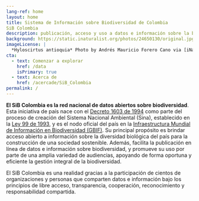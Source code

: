 ```yaml
---
lang-ref: home
layout: home
title: Sistema de Información sobre Biodiversidad de Colombia
SiB Colombia
description: publicación, acceso y uso a datos e información sobre la biodiversidad del país
background: https://static.inaturalist.org/photos/24650130/original.jpg?1536592770
imageLicense: |
  *Hyloscirtus antioquia* Photo by Andrés Mauricio Forero Cano via [iNaturalist](https://colombia.inaturalist.org/observations/16391377)
cta:
  - text: Comenzar a explorar
    href: /data
    isPrimary: true
  - text: Acerca de
    href: /acercade/SiB_Colombia
permalink: /
---
```





**El SiB Colombia es la red nacional de datos abiertos sobre biodiversidad**. Esta iniciativa de país nace con el [Decreto 1603 de 1994](http://www.humboldt.org.co/images/documentos/pdf/Normativo/1994-07-17-dec-1603.pdf) como parte del proceso de creación del Sistema Nacional Ambiental (Sina), establecido en la [Ley 99 de 1993](http://www.humboldt.org.co/images/documentos/pdf/Normativo/1993-12-22-ley-99-crea-el-sina-y-mma.pdf), y es el nodo oficial del país en la [Infraestructura Mundial de Información en Biodiversidad (GBIF)](https://www.gbif.org/). Su principal propósito es brindar acceso abierto a información sobre la diversidad biológica del país para la construcción de una sociedad sostenible. Además, facilita la publicación en línea de datos e información sobre biodiversidad, y promueve su uso por parte de una amplia variedad de audiencias, apoyando de forma oportuna y eficiente la gestión integral de la biodiversidad.

El SiB Colombia es una realidad gracias a la participación de cientos de organizaciones y personas que comparten datos e información bajo los principios de libre acceso, transparencia, cooperación, reconocimiento y responsabilidad compartida.



